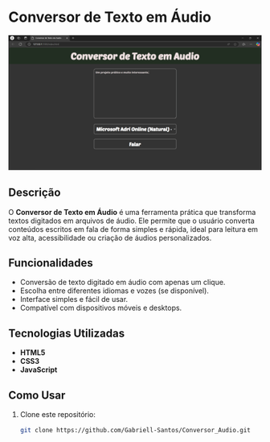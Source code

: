 # Conversor de Texto em Áudio  

![Prévia do Projeto](https://github.com/Gabriell-Santos/Conversor_Audio/blob/master/Conversor%20de%20Texto%20em%20Aud%C3%ADo%20-%20Pessoal%20%E2%80%94%20Microsoft%E2%80%8B%20Edge%2023_01_2025%2014_00_23.png)  

## Descrição  
O **Conversor de Texto em Áudio** é uma ferramenta prática que transforma textos digitados em arquivos de áudio. Ele permite que o usuário converta conteúdos escritos em fala de forma simples e rápida, ideal para leitura em voz alta, acessibilidade ou criação de áudios personalizados.  

## Funcionalidades  
- Conversão de texto digitado em áudio com apenas um clique.  
- Escolha entre diferentes idiomas e vozes (se disponível).  
- Interface simples e fácil de usar.  
- Compatível com dispositivos móveis e desktops.  

## Tecnologias Utilizadas  
- **HTML5**  
- **CSS3**  
- **JavaScript**  

## Como Usar  
1. Clone este repositório:  
   ```bash
   git clone https://github.com/Gabriell-Santos/Conversor_Audio.git  
